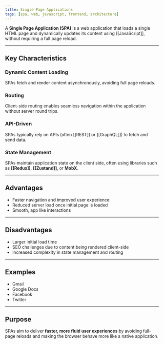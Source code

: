 ```yaml
---
title: Single Page Applications
tags: [spa, web, javascript, frontend, architecture]
---
```


A **Single Page Application (SPA)** is a web application that loads a single HTML page and dynamically updates its content using [[JavaScript]], without requiring a full page reload.

---

## Key Characteristics

### Dynamic Content Loading
SPAs fetch and render content asynchronously, avoiding full page reloads.

### Routing
Client-side routing enables seamless navigation within the application without server round trips.

### API-Driven
SPAs typically rely on APIs (often [[REST]] or [[GraphQL]]) to fetch and send data.

### State Management
SPAs maintain application state on the client side, often using libraries such as **[[Redux]]**, **[[Zustand]]**, or **MobX**.

---

## Advantages
- Faster navigation and improved user experience  
- Reduced server load once initial page is loaded  
- Smooth, app like interactions  

---

## Disadvantages
- Larger initial load time  
- SEO challenges due to content being rendered client-side  
- Increased complexity in state management and routing  

---

## Examples
- Gmail  
- Google Docs  
- Facebook  
- Twitter  

---

## Purpose
SPAs aim to deliver **faster, more fluid user experiences** by avoiding full-page reloads and making the browser behave more like a native application.
